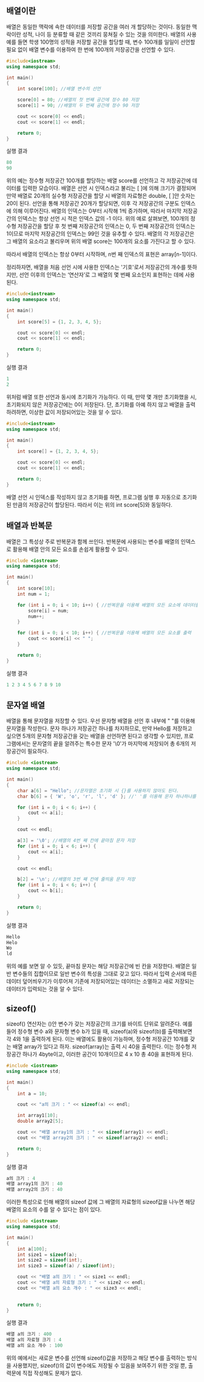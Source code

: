 ## 배열이란

배열은 동일한 맥락에 속한 데이터를 저장할 공간을 여러 개 할당하는 것이다. 동일한 맥락이란 성적, 나이 등 분류할 때 같은 것끼리 뭉쳐질 수 있는 것을 의미한다. 배열의 사용 예를 들면 학생 100명의 성적을 저장할 공간을 할당할 때, 변수 100개를 일일이 선언할 필요 없이 배열 변수를 이용하여 한 번에 100개의 저장공간을 선언할 수 있다.
```c++
#include<iostream>
using namespace std;

int main()
{
    int score[100]; //배열 변수의 선언

    score[0] = 80; //배열의 첫 번째 공간에 정수 80 저장
    score[1] = 90; //배열의 두 번째 공간에 정수 90 저장

    cout << score[0] << endl;
    cout << score[1] << endl;

    return 0;
}
```
실행 결과
```c++
80
90
```

위의 예는 정수형 저장공간 100개를 할당하는 배열 score를 선언하고 각 저장공간에 데이터를 입력한 모습이다. 배열은 선언 시 인덱스라고 불리는 [ ]에 의해 크기가 결정되며 만약 배열로 20개의 실수형 저장공간을 할당 시 배열의 자료형은 double, [ ]안 숫자는 20이 된다. 선언을 통해 저장공간 20개가 할당되면, 이후 각 저장공간의 구분도 인덱스에 의해 이루어진다. 배열의 인덱스는 0부터 시작해 1씩 증가하며, 따라서 마지막 저장공간의 인덱스는 항상 선언 시 적은 인덱스 값의 -1 이다. 위의 예로 살펴보면, 100개의 정수형 저장공간을 할당 후 첫 번째 저장공간의 인덱스는 0, 두 번째 저장공간의 인덱스는 1이므로 마지막 저장공간의 인덱스는 99인 것을 유추할 수 있다. 배열의 각 저장공간은 그 배열의 요소라고 불리우며 위의 배열 score는 100개의 요소를 가진다고 할 수 있다.

따라서 배열의 인덱스는 항상 0부터 시작하며, n번 째 인덱스의 표현은 array[n-1]이다.

정리하자면, 배열을 처음 선언 시에 사용한 인덱스는 '기호'로서 저장공간의 개수를 뜻하지만, 선언 이후의 인덱스는 ‘연산자’로 그 배열의 몇 번째 요소인지 표현하는 데에 사용된다. 
```c++
#include<iostream>
using namespace std;

int main()
{
    int score[5] = {1, 2, 3, 4, 5};

    cout << score[0] << endl;
    cout << score[1] << endl;

    return 0;
}
```
실행 결과
```c++
1
2
```
위처럼 배열 또한 선언과 동시에 초기화가 가능하다. 이 때, 만약 몇 개만 초기화했을 시, 초기화되지 않은 저장공간에는 0이 저장된다. 단, 초기화를 아예 하지 않고 배열을 출력하려하면, 이상한 값이 저장되어있는 것을 알 수 있다.
```c++
#include<iostream>
using namespace std;

int main()
{
    int score[] = {1, 2, 3, 4, 5};

    cout << score[0] << endl;
    cout << score[1] << endl;

    return 0;
}
```
배열 선언 시 인덱스를 작성하지 않고 초기화를 하면, 프로그램 실행 후 자동으로 초기화된 만큼의 저장공간이 할당된다. 따라서 이는 위의 int score[5]와 동일하다.



## 배열과 반복문
배열은 그 특성상 주로 반복문과 함께 쓰인다. 반복문에 사용되는 변수를 배열의 인덱스로 활용해 배열 안의 모든 요소를 손쉽게 활용할 수 있다.
```c++
#include <iostream>
using namespace std;

int main()
{
    int score[10];
    int num = 1;

    for (int i = 0; i < 10; i++) { //반복문을 이용해 배열의 모든 요소에 데이터를 입력
        score[i] = num;
        num++;
    }

    for (int i = 0; i < 10; i++) { //반복문을 이용해 배열의 모든 요소를 출력
        cout << score[i] << " ";
    }

    return 0;
}
```
실행 결과
```c++
1 2 3 4 5 6 7 8 9 10
```

## 문자열 배열
배열을 통해 문자열을 저장할 수 있다. 우선 문자형 배열을 선언 후 내부에 " "를 이용해 문자열을 작성한다. 문자 하나가 저장공간 하나를 차지하므로, 만약 Hello를 저장하고 싶으면 5개의 문자형 저장공간을 갖는 배열을 선언하면 된다고 생각할 수 있지만, 프로그램에서는 문자열의 끝을 알려주는 특수한 문자 '\0'가 마지막에 저장되어 총 6개의 저장공간이 필요하다.
```c++
#include <iostream>
using namespace std;

int main()
{
    char a[6] = "Hello"; //문자열은 초기화 시 {}를 사용하지 않아도 된다.
    char b[6] = { 'W', 'o', 'r', 'l', 'd' }; //' '를 이용해 문자 하나하나를 초기화할 수도 있다.

    for (int i = 0; i < 6; i++) {
        cout << a[i];
    }

    cout << endl;

    a[3] = '\0'; //배열의 4번 째 칸에 끝마침 문자 저장
    for (int i = 0; i < 6; i++) {
        cout << a[i];
    }

    cout << endl;

    b[2] = '\n'; //배열의 3번 째 칸에 줄띄움 문자 저장
    for (int i = 0; i < 6; i++) {
        cout << b[i];
    }

    return 0;
}
```
실행 결과
```c++
Hello
Helo
Wo
ld
```
위의 예를 보면 알 수 있듯, 끝마침 문자는 해당 저장공간에 빈 칸을 저장한다. 배열은 일반 변수들의 집합이므로 일반 변수의 특성을 그대로 갖고 있다. 따라서 입력 순서에 따른 데이터 덮어씌우기가 이루어져 기존에 저장되어있는 데이터는 소멸하고 새로 저장되는 데이터가 입력되는 것을 알 수 있다. 


## sizeof()
sizeof() 연산자는 ()안 변수가 갖는 저장공간의 크기를 바이트 단위로 알려준다. 예를 들어 정수형 변수 a와 문자형 변수 b가 있을 때, sizeof(a)와 sizeof(b)를 출력해보면 각 4와 1을 출력하게 된다. 이는 배열에도 활용이 가능하며, 정수형 저장공간 10개를 갖는 배열 array가 있다고 하자. sizeof(array)는 출력 시 40을 출력한다. 이는 정수형 저장공간 하나가 4byte이고, 이러한 공간이 10개이므로 4 x 10 총 40을 표현하게 된다. 
```c++
#include <iostream>
using namespace std;

int main()
{
    int a = 10;

    cout << "a의 크기 : " << sizeof(a) << endl;

    int array1[10];
    double array2[5];

    cout << "배열 array1의 크기 : " << sizeof(array1) << endl;
    cout << "배열 array2의 크기 : " << sizeof(array2) << endl;

    return 0;
}
```
실행 결과
```c++
a의 크기 : 4
배열 array1의 크기 : 40
배열 array2의 크기 : 40
```

이러한 특성으로 인해 배열의 sizeof 값에 그 배열의 자료형의 sizeof값을 나누면 해당 배열의 요소의 수를 알 수 있다는 점이 있다.
```c++
#include <iostream>
using namespace std;

int main()
{
    int a[100];
    int size1 = sizeof(a);
    int size2 = sizeof(int);
    int size3 = sizeof(a) / sizeof(int);

    cout << "배열 a의 크기 : " << size1 << endl;
    cout << "배열 a의 자료형 크기 : " << size2 << endl;
    cout << "배열 a의 요소 개수 : " << size3 << endl;
 

    return 0;
}
```
실행 결과
```c++
배열 a의 크기 : 400
배열 a의 자료형 크기 : 4
배열 a의 요소 개수 : 100
```
위의 예에서는 새로운 변수를 선언해 sizeof()값을 저장하고 해당 변수를 출력하는 방식을 사용했지만, sizeof()의 값이 변수에도 저장될 수 있음을 보여주기 위한 것일 뿐, 출력문에 직접 작성해도 문제가 없다.

